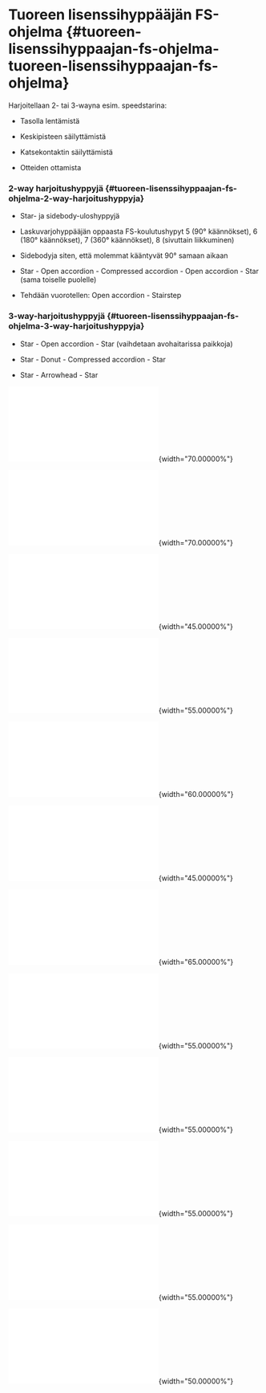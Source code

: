  Tuoreen lisenssihyppääjän FS-ohjelma  {#tuoreen-lisenssihyppaajan-fs-ohjelma-tuoreen-lisenssihyppaajan-fs-ohjelma}
======================================

Harjoitellaan 2- tai 3-wayna esim. speedstarina:

-   Tasolla lentämistä

-   Keskipisteen säilyttämistä

-   Katsekontaktin säilyttämistä

-   Otteiden ottamista

###  2-way harjoitushyppyjä  {#tuoreen-lisenssihyppaajan-fs-ohjelma-2-way-harjoitushyppyja}

-   Star- ja sidebody-uloshyppyjä

-   Laskuvarjohyppääjän oppaasta FS-koulutushypyt 5 (90° käännökset), 6
    (180° käännökset), 7 (360° käännökset), 8 (sivuttain liikkuminen)

-   Sidebodyja siten, että molemmat kääntyvät 90° samaan aikaan

-   Star - Open accordion - Compressed accordion - Open accordion - Star
    (sama toiselle puolelle)

-   Tehdään vuorotellen: Open accordion - Stairstep

###  3-way-harjoitushyppyjä  {#tuoreen-lisenssihyppaajan-fs-ohjelma-3-way-harjoitushyppyja}

-   Star - Open accordion - Star (vaihdetaan avohaitarissa paikkoja)

-   Star - Donut - Compressed accordion - Star

-   Star - Arrowhead - Star

![image](/kuvat/2-way-star.pdf){width="70.00000%"}

![image](/kuvat/2-way-open-accordion.pdf){width="70.00000%"}

![image](/kuvat/2-way-accordion.pdf){width="45.00000%"}

![image](/kuvat/Sidebody.pdf){width="55.00000%"}

![image](/kuvat/Caterpillar.pdf){width="60.00000%"}

![image](/kuvat/2-way-stairstep.pdf){width="45.00000%"}

![image](/kuvat/3-way-star.pdf){width="65.00000%"}

![image](/kuvat/3-way-sidebody.pdf){width="55.00000%"}

![image](/kuvat/3-way-open-accordion.pdf){width="55.00000%"}

![image](/kuvat/3-way-accordion.pdf){width="55.00000%"}

![image](/kuvat/3-way-donut.pdf){width="55.00000%"}

![image](/kuvat/3-way-arrowhead.pdf){width="50.00000%"}
